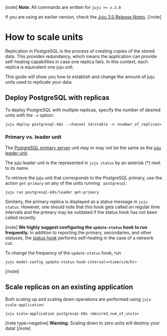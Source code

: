 [note]
**Note**: All commands are written for `juju >= v.3.0`

If you are using an earlier version, check the [Juju 3.0 Release Notes](https://juju.is/docs/juju/roadmap#heading--juju-3-0-0---22-oct-2022).
[/note]

# How to scale units

Replication in PostgreSQL is the process of creating copies of the stored data. This provides redundancy, which means the application can provide self-healing capabilities in case one replica fails. In this context, each replica is equivalent one juju unit.

This guide will show you how to establish and change the amount of juju units used to replicate your data. 

## Deploy PostgreSQL with replicas

To deploy PostgreSQL with multiple replicas, specify the number of desired units with the `-n` option:
```shell
juju deploy postgresql-k8s --channel 14/stable -n <number_of_replicas>
```

### Primary vs. leader unit

The [PostgreSQL primary server](https://www.postgresql.org/docs/current/runtime-config-replication.html#RUNTIME-CONFIG-REPLICATION-PRIMARY) unit may or may not be the same as the [juju leader unit](https://juju.is/docs/juju/leader). 

The juju leader unit is the represented in `juju status` by an asterisk (*) next to its name. 

To retrieve the juju unit that corresponds to the PostgreSQL primary, use the action `get-primary` on any of the units running ` postgresql`:
```shell
juju run postgresql-k8s/leader get-primary
```
Similarly, the primary replica is displayed as a status message in `juju status`. However, one should note that this hook gets called on regular time intervals and the primary may be outdated if the status hook has not been called recently. 

[note]
**We highly suggest configuring the `update-status` hook to run frequently.** In addition to reporting the primary, secondaries, and other statuses, the [status hook](https://juju.is/docs/sdk/update-status-event) performs self-healing in the case of a network cut. 

To change the frequency of the `update-status` hook, run
```shell
juju model-config update-status-hook-interval=<time(s/m/h)>
```
<!--Note that this hook executes a read query to PostgreSQL. On a production level server, this should be configured to occur at a frequency that doesn't overload the server with read requests. Similarly, the hook should not be configured at too quick of a frequency, as this can delay other hooks from running. -->
[/note]

## Scale replicas on an existing application

Both scaling up and scaling down operations are performed using `juju scale-application`:
```shell
juju scale-application postgresql-k8s <desired_num_of_units>
```
[note type=negative]
**Warning**: Scaling down to zero units will destroy your data!
[/note]